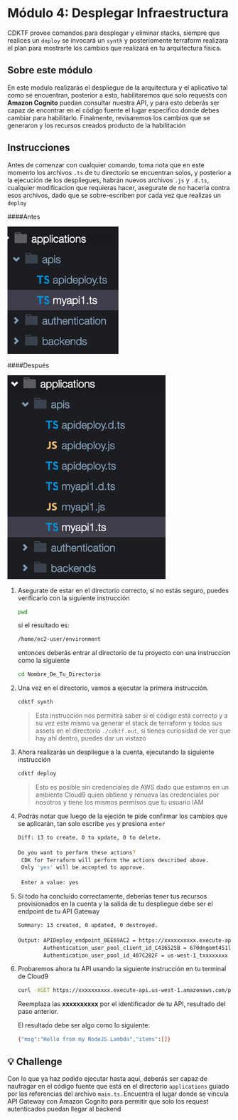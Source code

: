 # Módulo 4: Desplegar Infraestructura

CDKTF provee comandos para desplegar y eliminar stacks, siempre que realices un `deploy` se invocará un `synth` y posteriomente terraform realizara el plan para mostrarte los cambios que realizará en tu arquitectura física.

## Sobre este módulo
En este modulo realizarás el despliegue de la arquitectura y el aplicativo tal como se encuentran, posterior a esto, habilitaremos que solo requests con **Amazon Cognito** puedan consultar nuestra API, y para esto deberás ser capaz de encontrar en el código fuente el lugar especifico donde debes cambiar para habilitarlo. Finalmente, revisaremos los cambios que se generaron y los recursos creados producto de la habilitación



## Instrucciones 
Antes de comenzar con cualquier comando, toma nota que en este momento los archivos `.ts` de tu directorio se encuentran solos, y posterior a la ejecución de los despliegues, habrán nuevos archivos `.js` y `.d.ts`, cualquier modificacion que requieras hacer, asegurate de no hacerla contra esos archivos, dado que se sobre-escriben por cada vez que realizas un `deploy`  

####Antes

 ![Before](../Assets/images/4_Before.png)

####Después

![After](../Assets/images/4_After.png)


1. Asegurate de estar en el directorio correcto, si no estás seguro, puedes verificarlo con la siguiente instrucción
    ```bash
    pwd
    ```
    si el resultado es: 
    ```bash
    /home/ec2-user/environment
    ```
    entonces deberás entrar al directorio de tu proyecto con una instruccion como la siguiente

    ```bash
    cd Nombre_De_Tu_Directorio
    ```
    
1. Una vez en el directorio, vamos a ejecutar la primera instrucción.
    ```bash
    cdktf synth
    ```
    > Esta instrucción nos permitirá saber si el código está correcto y a su vez este mismo va generar el stack de terraform y todos sus assets en el directorio `./cdktf.out`, si tienes curiosidad de ver que hay ahí dentro, puedes dar un vistazo

1. Ahora realizarás un despliegue a la cuenta, ejecutando la siguiente instrucción
    ```bash
    cdktf deploy
    ```
    > Esto es posible sin credenciales de AWS dado que estamos en un ambiente Cloud9 quien obtiene y renueva las credenciales por nosotros y tiene los mismos permisos que tu usuario IAM

1. Podrás notar que luego de la ejeción te pide confirmar los cambios que se aplicarán, tan solo escribe `yes` y presiona `enter`
    ```bash
    Diff: 13 to create, 0 to update, 0 to delete.

    Do you want to perform these actions?
     CDK for Terraform will perform the actions described above.
     Only 'yes' will be accepted to approve.
    
     Enter a value: yes
    ```

1. Si todo ha concluido correctamente, deberías tener tus recursos provisionados en la cuenta y la salida de tu despliegue debe ser el endpoint de tu API Gateway
    ```bash
    Summary: 13 created, 0 updated, 0 destroyed.

    Output: APIDeploy_endpoint_0EE69AC2 = https://xxxxxxxxxx.execute-api.us-west-1.amazonaws.com/prod
            Authentication_user_pool_client_id_C436525B = 670dngomt451l48t91xxxxxxxx
            Authentication_user_pool_id_407C282F = us-west-1_txxxxxxxx
    ```

1. Probaremos ahora tu API usando la siguiente instrucción en tu terminal de Cloud9
    ```bash
    curl -XGET https://xxxxxxxxxx.execute-api.us-west-1.amazonaws.com/prod/hello?keyid=1
    ```
    Reemplaza las **xxxxxxxxxx** por el identificador de tu API, resultado del paso anterior.

    El resultado debe ser algo como lo siguiente:

    ```bash
    {"msg":"Hello from my NodeJS Lambda","items":[]}
    ```


## :bulb: Challenge
Con lo que ya haz podido ejecutar hasta aquí, deberás ser capaz de naufragar en el código fuente que está en el directorio `applications` guiado por las referencias del archivo `main.ts`.
Encuentra el lugar donde se vincula API Gateway con Amazon Cognito para permitir que solo los request autenticados puedan llegar al backend